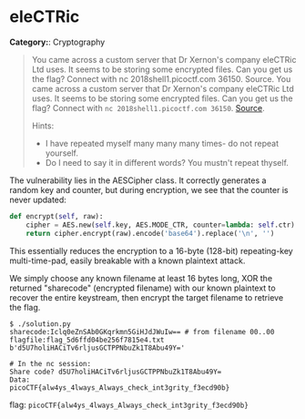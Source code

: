 # eleCTRic
**Category:**: Cryptography
>  You came across a custom server that Dr Xernon's company eleCTRic Ltd uses.
>  It seems to be storing some encrypted files. Can you get us the flag? Connect
>  with nc 2018shell1.picoctf.com 36150. Source.  You came across a custom
>  server that Dr Xernon's company eleCTRic Ltd uses. It seems to be storing
>  some encrypted files. Can you get us the flag? Connect with `nc
>  2018shell1.picoctf.com 36150`.
>  [Source](https://2018shell1.picoctf.com/static/c410541dec00f69c06ba940a918a24c2/eleCTRic.py).
>
> Hints:
> - I have repeated myself many many many times- do not repeat yourself.
> - Do I need to say it in different words? You mustn't repeat thyself.

The vulnerability lies in the AESCipher class. It correctly generates a random
key and counter, but during encryption, we see that the counter is never
updated:

```python
def encrypt(self, raw):
    cipher = AES.new(self.key, AES.MODE_CTR, counter=lambda: self.ctr)
    return cipher.encrypt(raw).encode('base64').replace('\n', '')
```

This essentially reduces the encryption to a 16-byte (128-bit) repeating-key
multi-time-pad, easily breakable with a known plaintext attack.

We simply choose any known filename at least 16 bytes long, XOR the returned
"sharecode" (encrypted filename) with our known plaintext to recover the entire
keystream, then encrypt the target filename to retrieve the flag.

	$ ./solution.py 
	sharecode:Iclq0eZnSAb0GKqrkmn5GiHJdJWuIw== # from filename 00..00
	flagfile:flag_5d6ffd04be256f7815e4.txt
	b'd5U7holiHACiTv6rljusGCTPPNbuZk1T8Abu49Y='

	# In the nc session:
	Share code? d5U7holiHACiTv6rljusGCTPPNbuZk1T8Abu49Y=
	Data: 
	picoCTF{alw4ys_4lways_Always_check_int3grity_f3ecd90b}

flag: `picoCTF{alw4ys_4lways_Always_check_int3grity_f3ecd90b}`
